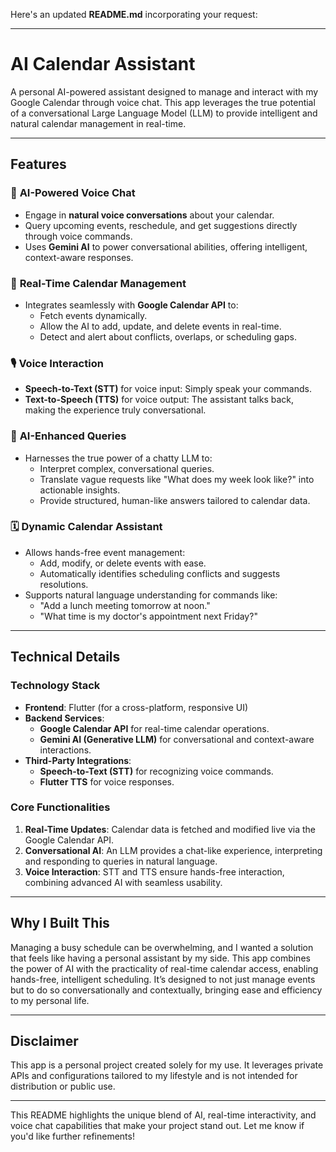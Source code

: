 Here's an updated **README.md** incorporating your request:

---

# AI Calendar Assistant

A personal AI-powered assistant designed to manage and interact with my Google Calendar through voice chat. This app leverages the true potential of a conversational Large Language Model (LLM) to provide intelligent and natural calendar management in real-time.

---

## Features

### 🌟 **AI-Powered Voice Chat**
- Engage in **natural voice conversations** about your calendar.
- Query upcoming events, reschedule, and get suggestions directly through voice commands.
- Uses **Gemini AI** to power conversational abilities, offering intelligent, context-aware responses.

### 🔄 **Real-Time Calendar Management**
- Integrates seamlessly with **Google Calendar API** to:
  - Fetch events dynamically.
  - Allow the AI to add, update, and delete events in real-time.
  - Detect and alert about conflicts, overlaps, or scheduling gaps.

### 🎙️ **Voice Interaction**
- **Speech-to-Text (STT)** for voice input: Simply speak your commands.
- **Text-to-Speech (TTS)** for voice output: The assistant talks back, making the experience truly conversational.

### 🤖 **AI-Enhanced Queries**
- Harnesses the true power of a chatty LLM to:
  - Interpret complex, conversational queries.
  - Translate vague requests like "What does my week look like?" into actionable insights.
  - Provide structured, human-like answers tailored to calendar data.

### 🗓️ **Dynamic Calendar Assistant**
- Allows hands-free event management:
  - Add, modify, or delete events with ease.
  - Automatically identifies scheduling conflicts and suggests resolutions.
- Supports natural language understanding for commands like:
  - "Add a lunch meeting tomorrow at noon."
  - "What time is my doctor's appointment next Friday?"

---

## Technical Details

### **Technology Stack**
- **Frontend**: Flutter (for a cross-platform, responsive UI)
- **Backend Services**:
  - **Google Calendar API** for real-time calendar operations.
  - **Gemini AI (Generative LLM)** for conversational and context-aware interactions.
- **Third-Party Integrations**:
  - **Speech-to-Text (STT)** for recognizing voice commands.
  - **Flutter TTS** for voice responses.

### **Core Functionalities**
1. **Real-Time Updates**: Calendar data is fetched and modified live via the Google Calendar API.
2. **Conversational AI**: An LLM provides a chat-like experience, interpreting and responding to queries in natural language.
3. **Voice Interaction**: STT and TTS ensure hands-free interaction, combining advanced AI with seamless usability.

---

## Why I Built This

Managing a busy schedule can be overwhelming, and I wanted a solution that feels like having a personal assistant by my side. This app combines the power of AI with the practicality of real-time calendar access, enabling hands-free, intelligent scheduling. It’s designed to not just manage events but to do so conversationally and contextually, bringing ease and efficiency to my personal life.

---

## Disclaimer

This app is a personal project created solely for my use. It leverages private APIs and configurations tailored to my lifestyle and is not intended for distribution or public use.

--- 

This README highlights the unique blend of AI, real-time interactivity, and voice chat capabilities that make your project stand out. Let me know if you'd like further refinements!
